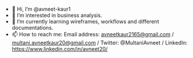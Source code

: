- 👋 Hi, I’m @avneet-kaur1
- 👀 I’m interested in business analysis.
- 🌱 I’m currently learning wireframes, workflows and different documentations.
- 📫 How to reach me: Email address: avneetkaur2165@gmail.com / multani.avneetkaur20@gmail.com / Twitter: @MultaniAvneet / LinkedIn: https://www.linkedin.com/in/avneet20/

<!---
avneet-kaur1/avneet-kaur1 is a ✨ special ✨ repository because its `README.md` (this file) appears on your GitHub profile.
You can click the Preview link to take a look at your changes.
--->
